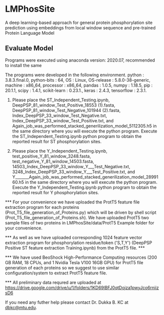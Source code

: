 # LMPhosSite
A deep learning-based approach for general protein phosphorylation site prediction using embeddings from local window sequence and pre-trained Protein Language Model 


## Evaluate Model
Programs were executed using anaconda version: 2020.07, recommended to install the same

The programs were developed in the following environment. python : 3.8.3.final.0, python-bits : 64, OS : Linux, OS-release : 5.8.0-38-generic, machine : x86_64, processor : x86_64, pandas : 1.0.5, numpy : 1.18.5, pip : 20.1.1, scipy : 1.4.1, scikit-learn : 0.23.1., keras : 2.4.3, tensorflow : 2.3.1.

1. Please place the ST_Independent_Testing.ipynb, DeepPSP_81_window_Test_Positive_18553 (1).fasta, DeepPSP_81_window_Test_Negative_101944 (2).fasta, Index_DeepPSP_33_window_Test_Negative.txt, Index_DeepPSP_33_window_Test_Positive.txt, and Again_job_was_performed_stacked_generilization_model_5112305.h5 in the same directory where you will execute the python program. Execute the ST_Independent_Testing.ipynb python program to obtain the reported result for ST phosphorylation sites.

2. Please place the Y_Independent_Testing.ipynb, test_positive_Y_81_window_3248.fasta, test_negative_Y_81_window_14503.fasta, 14503_Index_DeepPSP_33_window_Y___Test_Negative.txt, 3248_Index_DeepPSP_33_window_Y___Test_Positive.txt, and Y_______Again_job_was_performed_stacked_generilization_model_2899160.h5 in the same directory where you will execute the python program. Execute the Y_Independent_Testing.ipynb python program to obtain the reported result for Y phosphorylation sites.


*** For your convenience we have uploaded the ProtT5 feature file extraction program for each proteins (Prot_T5_file_generation_of_Proteins.py) which will be driven by shell script (Prot_T5_file_generation_of_Proteins.sh). We have uploaded ProtT5 two sample files of two proteins in LMPhosSite/data/ProtT5 Example folder for your convenience. 

*** As well as we have uploaded corresponding 1024 feature vector extraction program for phosphorylation residue/token ('S,T,Y') (DeepPSP Positive ST feature extraction Training.ipynb) from the ProtT5 file. ***

*** We have used BeoShock High-Performance Computing resources (200 GB RAM, 18 CPUs, and 1 Nvidia Tesla V100 16GB GPU)  for ProtT5 file generation of each proteins so we suggest to use similar configuration/system to extract ProtT5 feature file. 

*** All preliminary data requred are uploaded at https://drive.google.com/drive/u/1/folders/1KD69lBFJ0qtDojza1pwyJco6rniizsD6

If you need any futher help please contact Dr. Dukka B. KC at dbkc@mtu.edu.




